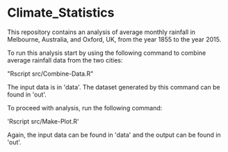 # Climate_Statistics

This repository contains an analysis of average monthly rainfall in Melbourne, Australia, and Oxford, UK, from the year 1855 to the year 2015.

To run this analysis start by using the following command to combine average rainfall data from the two cities:

  "Rscript src/Combine-Data.R"
  
The input data is in 'data'. The dataset generated by this command can be found in 'out'.

To proceed with analysis, run the following command:

  'Rscript src/Make-Plot.R'
 
 Again, the input data can be found in 'data' and the output can be found in 'out'.

